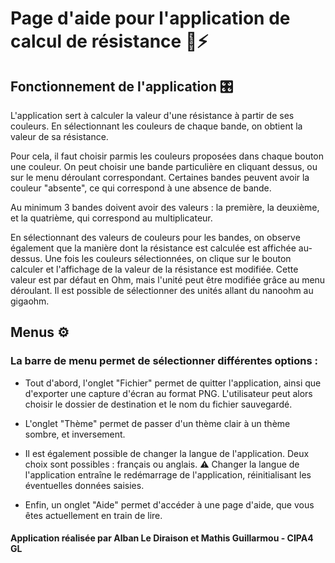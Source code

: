 # Page d'aide pour l'application de calcul de résistance 📓⚡

## Fonctionnement de l'application 🎛️
L'application sert à calculer la valeur d'une résistance à partir de ses couleurs.
En sélectionnant les couleurs de chaque bande, on obtient la valeur de sa résistance.

Pour cela, il faut choisir parmis les couleurs proposées dans chaque bouton une couleur.
On peut choisir une bande particulière en cliquant dessus, ou sur le menu déroulant correspondant.
Certaines bandes peuvent avoir la couleur "absente", ce qui correspond à une absence de bande.

Au minimum 3 bandes doivent avoir des valeurs : la première, la deuxième, et la quatrième, qui correspond au multiplicateur.

En sélectionnant des valeurs de couleurs pour les bandes, on observe également que la manière dont la résistance est 
calculée est affichée au-dessus.
Une fois les couleurs sélectionnées, on clique sur le bouton calculer et l'affichage de la valeur de la résistance est modifiée.
Cette valeur est par défaut en Ohm, mais l'unité peut être modifiée grâce au menu déroulant.
Il est possible de sélectionner des unités allant du nanoohm au gigaohm.

## Menus ⚙️
### La barre de menu permet de sélectionner différentes options :
- Tout d'abord, l'onglet "Fichier" permet de quitter l'application, ainsi que d'exporter une capture d'écran au format PNG.
L'utilisateur peut alors choisir le dossier de destination et le nom du fichier sauvegardé.

- L'onglet "Thème" permet de passer d'un thème clair à un thème sombre, et inversement.

- Il est également possible de changer la langue de l'application.
Deux choix sont possibles : français ou anglais.
  ⚠️ Changer la langue de l'application entraîne le redémarrage de l'application, réinitialisant les éventuelles données saisies.

- Enfin, un onglet "Aide" permet d'accéder à une page d'aide, que vous êtes actuellement en train de lire.


#### **Application réalisée par Alban Le Diraison et Mathis Guillarmou - CIPA4 GL**